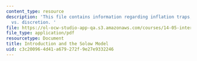 ```yaml
---
content_type: resource
description: 'This file contains information regarding inflation traps, and rules
  vs. discretion. '
file: https://ol-ocw-studio-app-qa.s3.amazonaws.com/courses/14-05-intermediate-macroeconomics-spring-2013/c3c200964d41a679272f9e27e9332246_MIT14_05S13_LecNot_bar-gor.pdf
file_type: application/pdf
resourcetype: Document
title: Introduction and the Solow Model
uid: c3c20096-4d41-a679-272f-9e27e9332246
---
```

